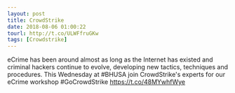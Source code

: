```yaml
---
layout: post
title: CrowdStrike
date: 2018-08-06 01:00:22
tourl: http://t.co/ULWFfruGKw
tags: [Crowdstrike]
---
```

eCrime has been around almost as long as the Internet has existed and criminal hackers continue to evolve, developing new tactics, techniques and procedures. This Wednesday at #BHUSA join CrowdStrike's experts for our eCrime workshop #GoCrowdStrike https://t.co/48MYwhfWye